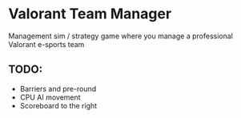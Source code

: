 # Valorant Team Manager

Management sim / strategy game where you manage a professional Valorant e-sports team

## TODO:

- Barriers and pre-round
- CPU AI movement
- Scoreboard to the right

